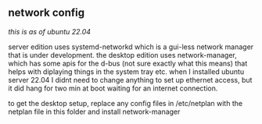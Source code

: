 ## network config

*this is as of ubuntu 22.04*

server edition uses systemd-networkd which is a gui-less network manager that is under development. the desktop edition
uses network-manager, which has some apis for the d-bus (not sure exactly what this means) that helps with diplaying
things in the system tray etc. when I installed ubuntu server 22.04 I didnt need to change anything to set up ethernet
access, but it did hang for two min at boot waiting for an internet connection.

to get the desktop setup, replace any config files in /etc/netplan with the netplan file in this folder and install
network-manager
